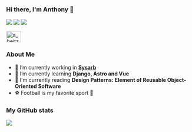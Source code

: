 ### Hi there, I'm Anthony 👋

[![](https://img.shields.io/badge/-@AnthonyHeitzeberg-%23181717?style=flat-square&logo=github)](https://github.com/AnthonyHeitzeberg)
[![](https://img.shields.io/badge/-Anthony%20Heitzeberg-blue?style=flat-square&logo=Linkedin&logoColor=white&link=https://www.linkedin.com/in/anthony-heitzeberg-5537b2179/)](https://www.linkedin.com/in/anthony-heitzeberg-5537b2179/)
[![](https://img.shields.io/badge/-a.heitzeberg007@gmail.com-c14438?style=flat-square&logo=Gmail&logoColor=white&link=mailto:a.heitzeberg007@gmail.com)](mailto:a.heitzeberg007@gmail.com)
<p align="left">
<a href="https://www.hackerrank.com/a_heitzeberg007" target="blank"><img align="center" src="https://raw.githubusercontent.com/rahuldkjain/github-profile-readme-generator/master/src/images/icons/Social/hackerrank.svg" alt="a_heitzeberg007" height="30" width="40" /></a>
</p>

### About Me
- 🔭 I’m currently working in **[Sysarb](https://www.sysarb.se/ "Sysarb's Homepage")** 
- 🌱 I’m currently learning **Django, Astro and Vue**
- 📘 I'm currently reading **Design Patterns: Element of Reusable Object-Oriented Software**
- ⚽ Football is my favorite sport 🥇

### My GitHub stats 

<img src="https://github-readme-stats.vercel.app/api?username=AnthonyHeitzeberg&count_private=true&show_icons=true" />


